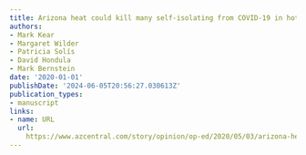 ```yaml
---
title: Arizona heat could kill many self-isolating from COVID-19 in hot homes
authors:
- Mark Kear
- Margaret Wilder
- Patricia Solís
- David Hondula
- Mark Bernstein
date: '2020-01-01'
publishDate: '2024-06-05T20:56:27.030613Z'
publication_types:
- manuscript
links:
- name: URL
  url: 
    https://www.azcentral.com/story/opinion/op-ed/2020/05/03/arizona-heat-could-kill-self-isolating-coronavirus-mobile-homes/3043693001/
---
```

